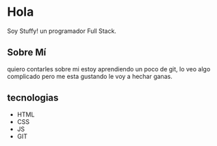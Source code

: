 # Hola
Soy Stuffy! un programador Full Stack.
## Sobre Mí
quiero contarles sobre mi estoy aprendiendo un poco de git, lo veo algo 
complicado pero me esta gustando le voy a hechar ganas.
## tecnologias
- HTML
- CSS
- JS
- GIT